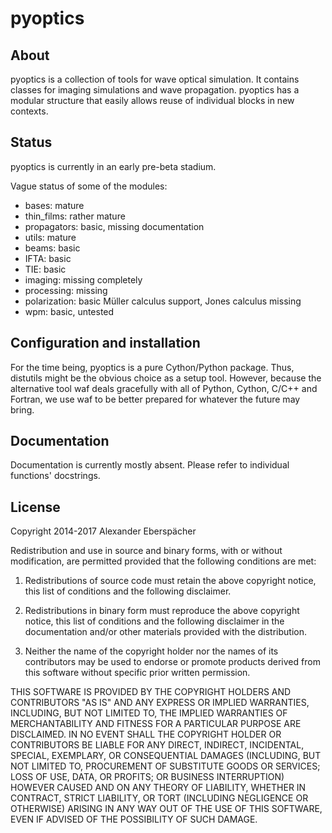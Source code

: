 pyoptics
========

About
-----

pyoptics is a collection of tools for wave optical simulation. It contains
classes for imaging simulations and wave propagation. pyoptics has a modular
structure that easily allows reuse of individual blocks in new contexts.

Status
------

pyoptics is currently in an early pre-beta stadium.

Vague status of some of the modules:

- bases: mature
- thin_films: rather mature
- propagators: basic, missing documentation
- utils: mature
- beams: basic
- IFTA: basic
- TIE: basic
- imaging: missing completely
- processing: missing
- polarization: basic Müller calculus support, Jones calculus missing
- wpm: basic, untested

Configuration and installation
------------------------------

For the time being, pyoptics is a pure Cython/Python package. Thus, distutils
might be the obvious choice as a setup tool. However, because the alternative
tool waf deals gracefully with all of Python, Cython, C/C++ and Fortran, we use
waf to be better prepared for whatever the future may bring.

Documentation
-------------

Documentation is currently mostly absent. Please refer to individual functions'
docstrings.

License
-------

Copyright 2014-2017 Alexander Eberspächer

Redistribution and use in source and binary forms, with or without modification, are permitted provided that the following conditions are met:

1. Redistributions of source code must retain the above copyright notice, this list of conditions and the following disclaimer.

2. Redistributions in binary form must reproduce the above copyright notice, this list of conditions and the following disclaimer in the documentation and/or other materials provided with the distribution.

3. Neither the name of the copyright holder nor the names of its contributors may be used to endorse or promote products derived from this software without specific prior written permission.

THIS SOFTWARE IS PROVIDED BY THE COPYRIGHT HOLDERS AND CONTRIBUTORS "AS IS" AND ANY EXPRESS OR IMPLIED WARRANTIES, INCLUDING, BUT NOT LIMITED TO, THE IMPLIED WARRANTIES OF MERCHANTABILITY AND FITNESS FOR A PARTICULAR PURPOSE ARE DISCLAIMED. IN NO EVENT SHALL THE COPYRIGHT HOLDER OR CONTRIBUTORS BE LIABLE FOR ANY DIRECT, INDIRECT, INCIDENTAL, SPECIAL, EXEMPLARY, OR CONSEQUENTIAL DAMAGES (INCLUDING, BUT NOT LIMITED TO, PROCUREMENT OF SUBSTITUTE GOODS OR SERVICES; LOSS OF USE, DATA, OR PROFITS; OR BUSINESS INTERRUPTION) HOWEVER CAUSED AND ON ANY THEORY OF LIABILITY, WHETHER IN CONTRACT, STRICT LIABILITY, OR TORT (INCLUDING NEGLIGENCE OR OTHERWISE) ARISING IN ANY WAY OUT OF THE USE OF THIS SOFTWARE, EVEN IF ADVISED OF THE POSSIBILITY OF SUCH DAMAGE.
